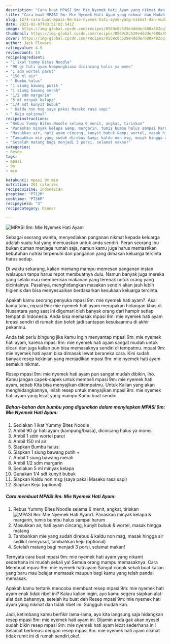 ```yaml
---
description: "Cara buat MPASI 9m: Mie Nyemek Hati Ayam yang nikmat dan Mudah Dibuat"
title: "Cara buat MPASI 9m: Mie Nyemek Hati Ayam yang nikmat dan Mudah Dibuat"
slug: 1274-cara-buat-mpasi-9m-mie-nyemek-hati-ayam-yang-nikmat-dan-mudah-dibuat
date: 2021-02-07T03:51:02.541Z
image: https://img-global.cpcdn.com/recipes/0569c8c529e4ddde/680x482cq70/mpasi-9m-mie-nyemek-hati-ayam-foto-resep-utama.jpg
thumbnail: https://img-global.cpcdn.com/recipes/0569c8c529e4ddde/680x482cq70/mpasi-9m-mie-nyemek-hati-ayam-foto-resep-utama.jpg
cover: https://img-global.cpcdn.com/recipes/0569c8c529e4ddde/680x482cq70/mpasi-9m-mie-nyemek-hati-ayam-foto-resep-utama.jpg
author: Jack Flowers
ratingvalue: 4.9
reviewcount: 14
recipeingredient:
- "1 ikat Yummy Bites Noodle"
- "90 gr hati ayam kampungbiasa dicincang halus ya moms"
- "1 sdm wortel parut"
- "150 ml air"
- " Bumbu halus"
- "1 siung bawang putih "
- "1 siung bawang merah"
- "1/2 sdm margarin"
- "5 ml minyak kelapa"
- "1/4 sdt kunyit bubuk"
- " Kaldu non msg saya pakai Maseko rasa sapi"
- " Keju optional"
recipeinstructions:
- "Rebus Yummy Bites Noodle selama 6 menit, angkat, tiriskan"
- "Panaskan minyak kelapa &amp; margarin, tumis bumbu halus sampai harum"
- "Masukkan air, hati ayam cincang, kunyit bubuk &amp; wortel, masak hingga matang"
- "Tambahkan mie yang sudah direbus &amp; kaldu non msg, masak hingga air sedikit menyusut, tambahkan keju (optional)"
- "Setelah matang bagi menjadi 3 porsi, selamat makan!"
categories:
- Resep
tags:
- mpasi
- 9m
- mie

katakunci: mpasi 9m mie 
nutrition: 261 calories
recipecuisine: Indonesian
preptime: "PT12M"
cooktime: "PT36M"
recipeyield: "3"
recipecategory: Dinner

---
```



![MPASI 9m: Mie Nyemek Hati Ayam](https://img-global.cpcdn.com/recipes/0569c8c529e4ddde/680x482cq70/mpasi-9m-mie-nyemek-hati-ayam-foto-resep-utama.jpg)

Sebagai seorang wanita, menyediakan panganan nikmat kepada keluarga adalah suatu hal yang memuaskan untuk anda sendiri. Peran seorang ibu bukan cuman menjaga rumah saja, namun kamu juga harus memastikan kebutuhan nutrisi terpenuhi dan panganan yang dimakan keluarga tercinta harus sedap.

Di waktu  sekarang, kalian memang mampu memesan panganan instan walaupun tanpa harus repot membuatnya dulu. Namun banyak juga mereka yang selalu mau memberikan makanan yang terenak untuk orang yang dicintainya. Pasalnya, menghidangkan masakan sendiri akan jauh lebih higienis dan bisa menyesuaikan berdasarkan kesukaan keluarga tercinta. 



Apakah kamu seorang penyuka mpasi 9m: mie nyemek hati ayam?. Asal kamu tahu, mpasi 9m: mie nyemek hati ayam merupakan hidangan khas di Nusantara yang saat ini digemari oleh banyak orang dari hampir setiap tempat di Indonesia. Anda bisa memasak mpasi 9m: mie nyemek hati ayam kreasi sendiri di rumah dan boleh jadi santapan kesukaanmu di akhir pekanmu.

Anda tak perlu bingung jika kamu ingin menyantap mpasi 9m: mie nyemek hati ayam, karena mpasi 9m: mie nyemek hati ayam sangat mudah untuk dicari dan juga kalian pun bisa memasaknya sendiri di tempatmu. mpasi 9m: mie nyemek hati ayam bisa dimasak lewat beraneka cara. Kini sudah banyak resep kekinian yang menjadikan mpasi 9m: mie nyemek hati ayam semakin nikmat.

Resep mpasi 9m: mie nyemek hati ayam pun sangat mudah dibikin, lho. Kamu jangan capek-capek untuk membeli mpasi 9m: mie nyemek hati ayam, sebab Kita bisa menyajikan ditempatmu. Untuk Kalian yang akan menghidangkannya, inilah resep untuk menyajikan mpasi 9m: mie nyemek hati ayam yang lezat yang mampu Kamu buat sendiri.

<!--inarticleads1-->

##### Bahan-bahan dan bumbu yang digunakan dalam menyiapkan MPASI 9m: Mie Nyemek Hati Ayam:

1. Sediakan 1 ikat Yummy Bites Noodle
1. Ambil 90 gr hati ayam (kampung/biasa), dicincang halus ya moms
1. Ambil 1 sdm wortel parut
1. Ambil 150 ml air
1. Siapkan  Bumbu halus:
1. Siapkan 1 siung bawang putih +
1. Ambil 1 siung bawang merah
1. Ambil 1/2 sdm margarin
1. Sediakan 5 ml minyak kelapa
1. Gunakan 1/4 sdt kunyit bubuk
1. Siapkan  Kaldu non msg (saya pakai Maseko rasa sapi)
1. Siapkan  Keju (optional)




<!--inarticleads2-->

##### Cara membuat MPASI 9m: Mie Nyemek Hati Ayam:

1. Rebus Yummy Bites Noodle selama 6 menit, angkat, tiriskan
<img src="https://img-global.cpcdn.com/steps/866befee6411b815/160x128cq70/mpasi-9m-mie-nyemek-hati-ayam-langkah-memasak-1-foto.jpg" alt="MPASI 9m: Mie Nyemek Hati Ayam">1. Panaskan minyak kelapa &amp; margarin, tumis bumbu halus sampai harum
1. Masukkan air, hati ayam cincang, kunyit bubuk &amp; wortel, masak hingga matang
1. Tambahkan mie yang sudah direbus &amp; kaldu non msg, masak hingga air sedikit menyusut, tambahkan keju (optional)
1. Setelah matang bagi menjadi 3 porsi, selamat makan!




Ternyata cara buat mpasi 9m: mie nyemek hati ayam yang nikamt sederhana ini mudah sekali ya! Semua orang mampu memasaknya. Cara Membuat mpasi 9m: mie nyemek hati ayam Sangat cocok sekali buat kalian yang baru mau belajar memasak maupun bagi kamu yang telah pandai memasak.

Apakah kamu tertarik mencoba membuat resep mpasi 9m: mie nyemek hati ayam enak tidak ribet ini? Kalau kalian ingin, ayo kamu segera siapkan alat-alat dan bahannya, setelah itu buat deh Resep mpasi 9m: mie nyemek hati ayam yang nikmat dan tidak ribet ini. Sungguh mudah kan. 

Jadi, ketimbang kamu berfikir lama-lama, ayo kita langsung saja hidangkan resep mpasi 9m: mie nyemek hati ayam ini. Dijamin anda gak akan nyesel sudah bikin resep mpasi 9m: mie nyemek hati ayam lezat sederhana ini! Selamat berkreasi dengan resep mpasi 9m: mie nyemek hati ayam nikmat tidak rumit ini di rumah sendiri,oke!.

